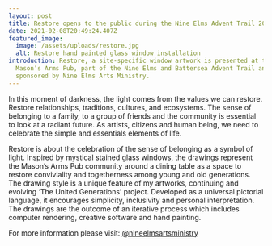 ```yaml
---
layout: post
title: Restore opens to the public during the Nine Elms Advent Trail 2020
date: 2021-02-08T20:49:24.407Z
featured_image:
  image: /assets/uploads/restore.jpg
  alt: Restore hand painted glass window installation
introduction: Restore, a site-specific window artwork is presented at the
  Mason’s Arms Pub, part of the Nine Elms and Battersea Advent Trail and
  sponsored by Nine Elms Arts Ministry.
---
```

In this moment of darkness, the light comes from the values we can restore. Restore relationships, traditions, cultures, and ecosystems. The sense of belonging to a family, to a group of friends and the community is essential to look at a radiant future. As artists, citizens and human being, we need to celebrate the simple and essentials elements of life.

Restore is about the celebration of the sense of belonging as a symbol of light. Inspired by mystical stained glass windows, the drawings represent the Mason’s Arms Pub community around a dining table as a space to restore conviviality and togetherness among young and old generations. The drawing style is a unique feature of my artworks, continuing and evolving ‘The United Generations’ project. Developed as a universal pictorial language, it encourages simplicity, inclusivity and personal interpretation. The drawings are the outcome of an iterative process which includes computer rendering, creative software and hand painting.

For more information please visit: [@nineelmsartsministry](https://www.instagram.com/nineelmsartsministry/)